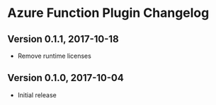 # Azure Function Plugin Changelog

## Version 0.1.1, 2017-10-18
* Remove runtime licenses

## Version 0.1.0, 2017-10-04
* Initial release

